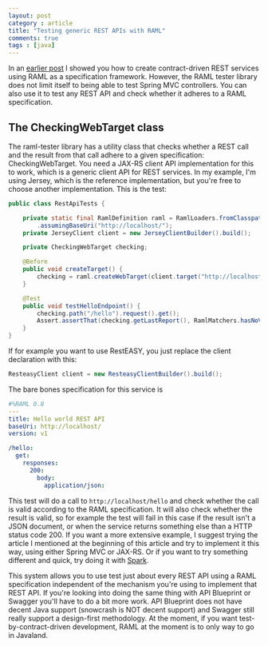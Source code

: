 ```yaml
---
layout: post
category : article
title: "Testing generic REST APIs with RAML"
comments: true
tags : [java]
---
```


In an [earlier post](2014-08-18-rest-documentation-specification.md) I showed you how to create contract-driven REST services using RAML as a specification framework. However, the RAML tester library does not limit itself to being able to test Spring MVC controllers. You can also use it to test any REST API and check whether it adheres to a RAML specification.<!--more-->

## The CheckingWebTarget class

The raml-tester library has a utility class that checks whether a REST call and the result from that call adhere to a given specification: CheckingWebTarget. You need a JAX-RS client API implementation for this to work, which is a generic client API for REST services. In my example, I'm using Jersey, which is the reference implementation, but you're free to choose another implementation. This is the test:

``` java
public class RestApiTests {

    private static final RamlDefinition raml = RamlLoaders.fromClasspath(RestApiTests.class).load("helloworld.raml")
        .assumingBaseUri("http://localhost/");
    private JerseyClient client = new JerseyClientBuilder().build();

    private CheckingWebTarget checking;

    @Before
    public void createTarget() {
        checking = raml.createWebTarget(client.target("http://localhost"));
    }

    @Test
    public void testHelloEndpoint() {
        checking.path("/hello").request().get();
        Assert.assertThat(checking.getLastReport(), RamlMatchers.hasNoViolations());
    }
}
```

If for example you want to use RestEASY, you just replace the client declaration with this:

``` java
ResteasyClient client = new ResteasyClientBuilder().build();
```

The bare bones specification for this service is

``` yaml
#%RAML 0.8
---
title: Hello world REST API
baseUri: http://localhost/
version: v1

/hello:
  get:
    responses:
      200:
        body:
          application/json:
```

This test will do a call to `http://localhost/hello` and check whether the call is valid according to the RAML specification. It will also check whether the result is valid, so for example the test will fail in this case if the result isn't a JSON document, or when the service returns something else than a HTTP status code 200. If you want a more extensive example, I suggest trying the article I mentioned at the beginning of this article and try to implement it this way, using either Spring MVC or JAX-RS. Or if you want to try something different and quick, try doing it with [Spark](http://sparkjava.com/).

This system allows you to use test just about every REST API using a RAML specification independent of the mechanism you're using to implement that REST API. If you're looking into doing the same thing with API Blueprint or Swagger you'll have to do a bit more work. API Blueprint does not have decent Java support (snowcrash is NOT decent support) and Swagger still really support a design-first methodology. At the moment, if you want test-by-contract-driven development, RAML at the moment is to only way to go in Javaland.

